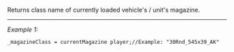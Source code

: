 Returns class name of currently loaded vehicle's / unit's magazine.


---
*Example 1:*
```sqf
_magazineClass = currentMagazine player;//Example: "30Rnd_545x39_AK"
```